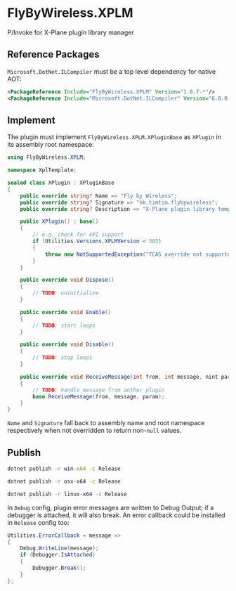 # FlyByWireless.XPLM
P/Invoke for X-Plane plugin library manager

## Reference Packages
`Microsoft.DotNet.ILCompiler` must be a top level dependency for native AOT:
```xml
<PackageReference Include="FlyByWireless.XPLM" Version="1.0.7-*"/>
<PackageReference Include="Microsoft.DotNet.ILCompiler" Version="6.0.0-*"/>
```
## Implement
The plugin must implement `FlyByWireless.XPLM.XPluginBase` as `XPlugin` in its assembly root namespace:
```cs
using FlyByWireless.XPLM;

namespace XplTemplate;

sealed class XPlugin : XPluginBase
{
    public override string? Name => "Fly by Wireless";
    public override string? Signature => "hk.timtim.flybywireless";
    public override string? Description => "X-Plane plugin library template.";

    public XPlugin() : base()
    {
        // e.g. check for API support
        if (Utilities.Versions.XPLMVersion < 303)
        {
            throw new NotSupportedException("TCAS override not supported.");
        }
    }

    public override void Dispose()
    {
        // TODO: uninitialize
    }

    public override void Enable()
    {
        // TODO: start loops
    }

    public override void Disable()
    {
        // TODO: stop loops
    }

    public override void ReceiveMessage(int from, int message, nint param)
    {
        // TODO: handle message from aother plugin
        base.ReceiveMessage(from, message, param);
    }
}
```
`Name` and `Signature` fall back to assembly name and root namespace respectively when not overridden to return non-`null` values.
## Publish
```bat
dotnet publish -r win-x64 -c Release
```
```sh
dotnet publish -r osx-x64 -c Release
```
```sh
dotnet publish -r linux-x64 -c Release
```
In `Debug` config, plugin error messages are written to Debug Output; if a debugger is attached, it will also break. An error callback could be installed in `Release` config too:
```cs
Utilities.ErrorCallback = message =>
{
    Debug.WriteLine(message);
    if (Debugger.IsAttached)
    {
        Debugger.Break();
    }
};
```